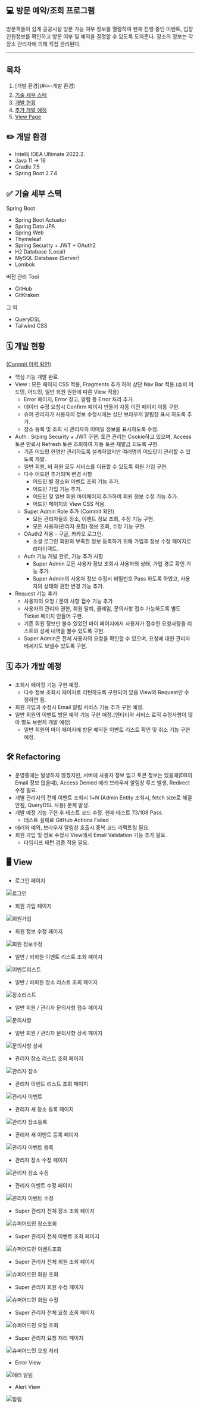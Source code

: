  💻 방문 예약/조회 프로그램
-------------

방문객들이 쉽게 공공시설 방문 가능 여부 정보를 열람하여 현재 진행 중인 이벤트, 
입장인원정보를 확인하고 방문 여부 및 예약을 결정할 수 있도록 도와준다.
장소의 정보는 각 장소 관리자에 의해 직접 관리된다.

---

## 목차
1. [개발 환경](#✏️-개발 환경)
2. [기술 세부 스택](#✅-기술-세부-스택)
3. [개발 현황](#🗓️-개발-현황)
4. [추가 개발 예정](#🗓️-추가-개발-예정)
5. [View Page](#🖥️-View)

## ✏️ 개발 환경

* Intellij IDEA Ultimate 2022.2.
* Java 11 -> 16
* Gradle 7.5
* Spring Boot 2.7.4

## ✅ 기술 세부 스택

Spring Boot

* Spring Boot Actuator
* Spring Data JPA
* Spring Web
* Thymeleaf
* Spring Security + JWT + OAuth2
* H2 Database (Local)
* MySQL Database (Server)
* Lombok

버전 관리 Tool

* GitHub
* GitKraken

그 외

* QueryDSL
* Tailwind CSS



## 🗓️ 개발 현황 

[(Commit 이력 확인)](https://github.com/sussa3007/line-up-project/commits/main)

- 핵심 기능 개발 완료.
- View : 모든 페이지 CSS 적용, Fragments 추가 하여 상단 Nav Bar 적용.(슈퍼 어드민, 어드민, 일반 회원 권한에 따른 View 적용)
    - Error 페이지, Error 경고, 알림 등 Error 처리 추가.
    - 데이터 수정 요청시 Confirm 페이지 만들어 자동 이전 페이지 이동 구현.
    - 슈퍼 관리자가 사용자의 정보 수정시에는 상단 브라우저 알림창 표시 하도록 추가.
    - 장소 등록 및 조회 시 관리자의 이메일 정보를 표시하도록 수정. 
- Auth : Srping Security + JWT 구현. 토큰 관리는 Cookie하고 있으며, Access 토큰 만료시 Refresh 토큰 조회하여 자동 토큰 재발급 되도록 구현.
    - 기존 어드민 한명만 관리하도록 설계하였지만 여러명의 어드민이 관리할 수 있도록 개발.
    - 일반 회원, 비 회원 모두 서비스를 이용할 수 있도록 회원 가입 구현.
    - 다수 어드민 추가되며 변경 사항
        - 어드민 별 장소와 이벤트 조회 기능 추가.
        - 어드민 가입 기능 추가.
        - 어드민 및 일반 회원 마이페이지 추가하여 회원 정보 수정 기능 추가.
        - 어드민 페이지의 View CSS 적용.
    - Super Admin Role 추가 (Commit 확인)
        - 모든 관리자들의 장소, 이벤트 정보 조회, 수정 기능 구현.
        - 모든 사용자(관리자 포함) 정보 조회, 수정 기능 구현.
    - OAuth2 적용 - 구글, 카카오 로그인.
        - 소셜 로그인 회원의 부족한 정보 등록하기 위해 가입후 정보 수정 페이지로 리다이렉트.
    - Auth 기능 개발 완료, 기능 추가 사항
        - Super Admin 모든 사용자 정보 조회시 사용자의 상태, 가입 경로 확인 기능 추가.
        - Super Admin의 사용자 정보 수정시 비밀번호 Pass 하도록 하였고, 사용자의 상태와 권한 변경 기능 추가.
- Request 기능 추가
    - 사용자의 요청 / 문의 사항 접수 기능 추가
    - 사용자의 관리자 권한, 회원 탈퇴, 클레임, 문의사항 접수 가능하도록 별도 Ticket 페이지 만들어 구현.
    - 기존 회원 정보만 볼수 있었던 마이 페이지에서 사용자가 접수한 요청사항을 리스트와 상세 내역을 볼수 있도록 구현.
    - Super Admin은 전체 사용자의 요청을 확인할 수 있으며, 요청에 대한 관리자 메세지도 보낼수 있도록 구현.
  

## 🗓️ 추가 개발 예정

- 조회시 페이징 기능 구현 예정.
    - 다수 정보 조회시 페이지로 리턴하도록 구현되어 있음 View와 Request만 수정하면 됨.
- 회원 가입과 수정시 Email 알림 서비스 기능 추가 구현 예정.
- 일반 회원의 이벤트 방문 예약 기능 구현 예정.(엔티티와 서비스 로직 수정사항이 많아 별도 브런치 개발 예정)
    - 일반 회원의 마이 페이지에 방문 예약한 이벤트 리스트 확인 및 취소 기능 구현 예정. 



## 🛠️ Refactoring


- 운영중에는 발생하지 않겠지만, 서버에 사용자 정보 없고 토큰 정보는 있을때(DB의 Email 정보 없을때), Access Denied 에러 브라우저 알림창 루프 발생, Redirect 수정 필요.
- 개별 관리자의 전체 이벤트 조회시 1+N (Admin Entity 조회시, fetch size로 해결안됨, QueryDSL 사용) 문제 발생.
- 개발 예정 기능 구현 후 테스트 코드 수정. 현재 테스트 73/108 Pass.
    - 테스트 실패로 GitHub Actions Failed
- 에러와 예외, 브라우저 알림창 호출시 중복 코드 리팩토링 필요.
- 회원 가입 및 정보 수정시 View에서 Email Validation 기능 추가 필요.
    - 타임리프 패턴 검증 적용 필요.


## 🖥️ View

- 로그인 페이지

![로그인](https://user-images.githubusercontent.com/110886399/204592365-ae52cccc-1d3c-48dc-a09b-8721f4df37cf.png)

- 회원 가입 페이지

![회원가입](https://user-images.githubusercontent.com/110886399/204592474-373ed057-dc03-4da0-97b6-626f7d74ab87.png)


- 회원 정보 수정 페이지

![회원 정보수정](https://user-images.githubusercontent.com/110886399/205122273-89cc8f8f-438e-4bb3-ae31-81562bc10aa8.png)


- 일반 / 비회원 이벤트 리스트 조회 페이지

![이벤트리스트](https://user-images.githubusercontent.com/110886399/204592924-c1c52b2f-62f8-4e23-8dfd-3113cf19e8d3.png)


- 일반 / 비회원 장소 리스트 조회 페이지

![장소리스트](https://user-images.githubusercontent.com/110886399/204592996-64897f00-db63-469e-891f-cb866d385d88.png)


- 일반 회원 / 관리자 문의사항 접수 페이지

![문의사항](https://user-images.githubusercontent.com/110886399/205122389-a9ac0b8f-ce08-4374-98da-cdbd1ac15cda.png)

- 일반 회원 / 관리자 문의사항 상세 페이지

![문의사항 상세](https://user-images.githubusercontent.com/110886399/205122521-d60dd85e-1f6b-415a-ab2f-732b0907ffb4.png)


- 관리자 장소 리스트 조회 페이지

![관리자 장소](https://user-images.githubusercontent.com/110886399/205122593-3f90e107-e1bd-4504-b000-2fad63c4b1c5.png)

- 관리자 이벤트 리스트 조회 페이지

![관리자 이벤트](https://user-images.githubusercontent.com/110886399/205122654-9fed9a37-8b06-484c-bb69-5a1863827fc8.png)


- 관리자 새 장소 등록 페이지

![관리자 장소등록](https://user-images.githubusercontent.com/110886399/205122745-75542784-0cbb-4d9e-9557-ef5ff7ec6eb9.png)


- 관리자 새 이벤트 등록 페이지

![관리자 이벤트 등록](https://user-images.githubusercontent.com/110886399/205122803-471e59fa-b6e4-4710-af3e-1b190aea9c89.png)


- 관리자 장소 수정 페이지

![관리자 장소 수정](https://user-images.githubusercontent.com/110886399/205122984-3972e6fb-f42a-47bd-961a-28da0ce15e8e.png)



- 관리자 이벤트 수정 페이지

![관리자 이벤트 수정](https://user-images.githubusercontent.com/110886399/205122895-4b141345-b9c3-4626-acbd-cb6d9f7acfc4.png)


- Super 관리자 전체 장소 조회 페이지

![슈퍼어드민 장소조회](https://user-images.githubusercontent.com/110886399/205123170-4f741af1-ef7f-45b2-abbd-b220a76df332.png)

- Super 관리자 전체 이벤트 조회 페이지

![슈퍼어드민 이벤트조회](https://user-images.githubusercontent.com/110886399/205123255-e2792714-8a22-46ae-bdc1-8a21cb3d4bb5.png)

- Super 관리자 전체 회원 조회 페이지

![슈퍼어드민 회원 조회](https://user-images.githubusercontent.com/110886399/205123346-f86c7e7f-8e41-404f-9cd1-13fa3afc7abd.png)

- Super 관리자 회원 수정 페이지

![슈퍼어드민 회원 수정](https://user-images.githubusercontent.com/110886399/205123473-8e285993-1d28-4bb1-b75c-f3978e956b21.png)

- Super 관리자 전체 요청 조회 페이지

![슈퍼어드민 요청 조회](https://user-images.githubusercontent.com/110886399/205123555-2a5c6e8a-d990-4c52-9364-e1d3416d75b2.png)

- Super 관리자 요청 처리 페이지

![슈퍼어드민 요청 처리](https://user-images.githubusercontent.com/110886399/205123633-2d6007e2-a1b4-4db6-8d98-cac56ed134cb.png)

- Error View

![에러 알림](https://user-images.githubusercontent.com/110886399/204716965-d3a7eb02-a114-43c3-b490-b382d659fc3a.png)

- Alert View

![알림](https://user-images.githubusercontent.com/110886399/204717088-b7646839-c3c8-45aa-9304-7bd2376bab69.png)



